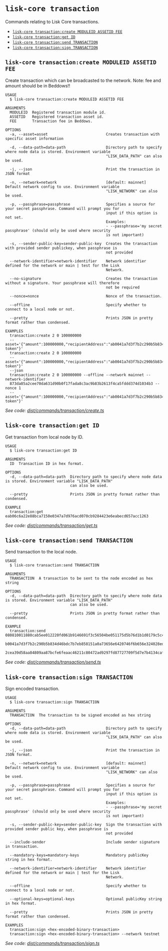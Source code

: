 # `lisk-core transaction`

Commands relating to Lisk Core transactions.

- [`lisk-core transaction:create MODULEID ASSETID FEE`](#lisk-core-transactioncreate-moduleid-assetid-fee)
- [`lisk-core transaction:get ID`](#lisk-core-transactionget-id)
- [`lisk-core transaction:send TRANSACTION`](#lisk-core-transactionsend-transaction)
- [`lisk-core transaction:sign TRANSACTION`](#lisk-core-transactionsign-transaction)

## `lisk-core transaction:create MODULEID ASSETID FEE`

Create transaction which can be broadcasted to the network. Note: fee and amount should be in Beddows!!

```
USAGE
  $ lisk-core transaction:create MODULEID ASSETID FEE

ARGUMENTS
  MODULEID  Registered transaction module id.
  ASSETID   Registered transaction asset id.
  FEE       Transaction fee in Beddows.

OPTIONS
  -a, --asset=asset                          Creates transaction with specific asset information

  -d, --data-path=data-path                  Directory path to specify where node data is stored. Environment variable
                                             "LISK_DATA_PATH" can also be used.

  -j, --json                                 Print the transaction in JSON format

  -n, --network=network                      [default: mainnet] Default network config to use. Environment variable
                                             "LISK_NETWORK" can also be used.

  -p, --passphrase=passphrase                Specifies a source for your secret passphrase. Command will prompt you for
                                             input if this option is not set.
                                             Examples:
                                             - --passphrase='my secret passphrase' (should only be used where security
                                             is not important)

  -s, --sender-public-key=sender-public-key  Creates the transaction with provided sender publickey, when passphrase is
                                             not provided

  --network-identifier=network-identifier    Network identifier defined for the network or main | test for the Lisk
                                             Network.

  --no-signature                             Creates the transaction without a signature. Your passphrase will therefore
                                             not be required

  --nonce=nonce                              Nonce of the transaction.

  --offline                                  Specify whether to connect to a local node or not.

  --pretty                                   Prints JSON in pretty format rather than condensed.

EXAMPLES
  transaction:create 2 0 100000000
  --asset='{"amount":100000000,"recipientAddress":"ab0041a7d3f7b2c290b5b834d46bdc7b7eb85815","data":"send token"}'
  transaction:create 2 0 100000000
  --asset='{"amount":100000000,"recipientAddress":"ab0041a7d3f7b2c290b5b834d46bdc7b7eb85815","data":"send token"}'
  --json
  transaction:create 2 0 100000000 --offline --network mainnet --network-identifier
  873da85a2cee70da631d90b0f17fada8c3ac9b83b2613f4ca5fddd374d1034b3 --nonce 1
  --asset='{"amount":100000000,"recipientAddress":"ab0041a7d3f7b2c290b5b834d46bdc7b7eb85815","data":"send token"}'
```

_See code: [dist/commands/transaction/create.ts](https://github.com/LiskHQ/lisk-core/blob/v3.1.0-rc.1/dist/commands/transaction/create.ts)_

## `lisk-core transaction:get ID`

Get transaction from local node by ID.

```
USAGE
  $ lisk-core transaction:get ID

ARGUMENTS
  ID  Transaction ID in hex format.

OPTIONS
  -d, --data-path=data-path  Directory path to specify where node data is stored. Environment variable "LISK_DATA_PATH"
                             can also be used.

  --pretty                   Prints JSON in pretty format rather than condensed.

EXAMPLE
  transaction:get eab06c6a22e88bca7150e0347a7d976acd070cb9284423e6eabecd657acc1263
```

_See code: [dist/commands/transaction/get.ts](https://github.com/LiskHQ/lisk-core/blob/v3.1.0-rc.1/dist/commands/transaction/get.ts)_

## `lisk-core transaction:send TRANSACTION`

Send transaction to the local node.

```
USAGE
  $ lisk-core transaction:send TRANSACTION

ARGUMENTS
  TRANSACTION  A transaction to be sent to the node encoded as hex string

OPTIONS
  -d, --data-path=data-path  Directory path to specify where node data is stored. Environment variable "LISK_DATA_PATH"
                             can also be used.

  --pretty                   Prints JSON in pretty format rather than condensed.

EXAMPLE
  transaction:send 080810011880cab5ee012220fd061b9146691f3c56504be051175d5b76d1b1d0179c5c4370e18534c58821222a2408641214a
  b0041a7d3f7b2c290b5b834d46bdc7b7eb858151a0a73656e6420746f6b656e324028edd3601cdc35a41bb23415a0d9f3c3e9cf188d9971adf1874
  2cea39d58aa84809aa87bcfe6feaac46211c80472ad9297fd87727709f5d7e7b4134caf106b02
```

_See code: [dist/commands/transaction/send.ts](https://github.com/LiskHQ/lisk-core/blob/v3.1.0-rc.1/dist/commands/transaction/send.ts)_

## `lisk-core transaction:sign TRANSACTION`

Sign encoded transaction.

```
USAGE
  $ lisk-core transaction:sign TRANSACTION

ARGUMENTS
  TRANSACTION  The transaction to be signed encoded as hex string

OPTIONS
  -d, --data-path=data-path                  Directory path to specify where node data is stored. Environment variable
                                             "LISK_DATA_PATH" can also be used.

  -j, --json                                 Print the transaction in JSON format.

  -n, --network=network                      [default: mainnet] Default network config to use. Environment variable
                                             "LISK_NETWORK" can also be used.

  -p, --passphrase=passphrase                Specifies a source for your secret passphrase. Command will prompt you for
                                             input if this option is not set.
                                             Examples:
                                             - --passphrase='my secret passphrase' (should only be used where security
                                             is not important)

  -s, --sender-public-key=sender-public-key  Sign the transaction with provided sender public key, when passphrase is
                                             not provided

  --include-sender                           Include sender signature in transaction.

  --mandatory-keys=mandatory-keys            Mandatory publicKey string in hex format.

  --network-identifier=network-identifier    Network identifier defined for the network or main | test for the Lisk
                                             Network.

  --offline                                  Specify whether to connect to a local node or not.

  --optional-keys=optional-keys              Optional publicKey string in hex format.

  --pretty                                   Prints JSON in pretty format rather than condensed.

EXAMPLES
  transaction:sign <hex-encoded-binary-transaction>
  transaction:sign <hex-encoded-binary-transaction> --network testnet
```

_See code: [dist/commands/transaction/sign.ts](https://github.com/LiskHQ/lisk-core/blob/v3.1.0-rc.1/dist/commands/transaction/sign.ts)_
